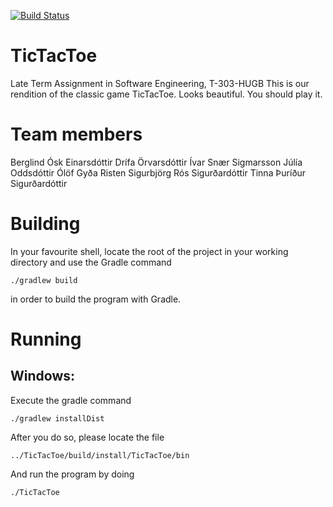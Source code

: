 [![Build Status](https://travis-ci.org/n00bs-Hugb2016/TicTacToe.png)](https://travis-ci.org/n00bs-Hugb2016/TicTacToe)

# TicTacToe
Late Term Assignment in Software Engineering, T-303-HUGB
This is our rendition of the classic game TicTacToe. Looks beautiful. You should play it.

# Team members
Berglind Ósk Einarsdóttir
Drífa Örvarsdóttir
Ívar Snær Sigmarsson
Júlía Oddsdóttir
Ólöf Gyða Risten
Sigurbjörg Rós Sigurðardóttir
Tinna Þuríður Sigurðardóttir

# Building
In your favourite shell, locate the root of the project in your working directory and use the Gradle command

`./gradlew build`

in order to build the program with Gradle.

# Running
## Windows:

Execute the gradle command

`./gradlew installDist`

After you do so, please locate the file

`../TicTacToe/build/install/TicTacToe/bin`

And run the program by doing

 `./TicTacToe`

